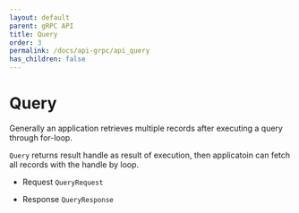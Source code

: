 ```yaml
---
layout: default
parent: gRPC API
title: Query
order: 3
permalink: /docs/api-grpc/api_query
has_children: false
---
```


# Query

Generally an application retrieves multiple records after executing a query through for-loop.

`Query` returns result handle as result of execution, then applicatoin can fetch all records with the handle by loop.

- Request `QueryRequest`

- Response `QueryResponse`